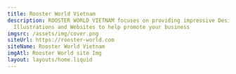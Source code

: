 ```yaml
---
title: Rooster World Vietnam
description: ROOSTER WORLD VIETNAM focuses on providing impressive Designs,
  Illustrations and Websites to help promote your business
imgsrc: /assets/img/cover.png
siteUrl: https://rooster-world.com
siteName: Rooster World Vietnam
imgAtl: Rooster World site Img
layout: layouts/home.liquid
---
```


